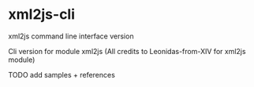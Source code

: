 # xml2js-cli
xml2js command line interface version

Cli version for module xml2js (All credits to Leonidas-from-XIV for xml2js module)


TODO add samples + references
